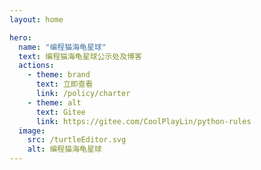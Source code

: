 ```yaml
---
layout: home

hero:
  name: "编程猫海龟星球"
  text: 编程猫海龟星球公示处及博客
  actions:
    - theme: brand
      text: 立即查看
      link: /policy/charter
    - theme: alt
      text: Gitee
      link: https://gitee.com/CoolPlayLin/python-rules
  image:
    src: /turtleEditor.svg
    alt: 编程猫海龟星球
---
```


<style>
:root {
  --vp-home-hero-name-color: transparent;
  --vp-home-hero-name-background: -webkit-linear-gradient(120deg, rgb(236, 43, 36), rgb(251, 185, 41));

  --vp-home-hero-image-background-image: linear-gradient(-45deg, rgb(41, 183, 203) 50%, rgb(252, 211, 55) 50%);
  --vp-home-hero-image-filter: blur(50px);
}
</style>
